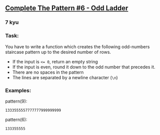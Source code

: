 <h2><a href=https://www.codewars.com/kata/5574940eae1cf7d520000076/train/javascript target="_blank">Complete The Pattern #6 - Odd Ladder</a></h2><h3>7 kyu</h3><h3 id="task">Task:</h3><p>You have to write a function which creates the following odd-numbers staircase pattern up to the desired number of rows.</p><ul><li>If the input is <code>&lt;= 0</code>, return an empty string</li><li>If the input is even, round it down to the odd number that precedes it.</li><li>There are no spaces in the pattern</li><li>The lines are separated by a newline character (<code>\n</code>)</li></ul><h3 id="examples">Examples:</h3><p>pattern(9):</p><pre><code>1333555557777777999999999</code></pre><p>pattern(6):</p><pre><code>133355555</code></pre>